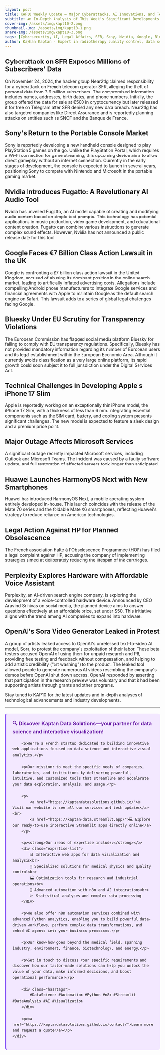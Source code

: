 ```yaml
---
layout: post
title: KAP10 Weekly Update – Major Cyberattacks, AI Innovations, and Tech Industry Legal Challenges
subtitle: An In-Depth Analysis of This Week's Significant Developments in Cybersecurity, Artificial Intelligence, and Legal Affairs in the Tech Industry
cover-img: /assets/img/kapt10-2.png
thumbnail-img: /assets/img/kapt10-1.png
share-img: /assets/img/kapt10-3.png
tags: [Cybersecurity, AI, Legal Affairs, SFR, Sony, Nvidia, Google, Bluesky, Apple, Microsoft, Huawei, HP, Perplexity, OpenAI]
author: Kayhan Kaptan - Expert in radiotherapy quality control, data science and automation
---
```


## Cyberattack on SFR Exposes Millions of Subscribers' Data

On November 24, 2024, the hacker group Near2tlg claimed responsibility for a cyberattack on French telecom operator SFR, alleging the theft of personal data from 3.6 million subscribers. The compromised information includes names, addresses, birth dates, and phone numbers. Initially, the group offered the data for sale at €500 in cryptocurrency but later released it for free on Telegram after SFR denied any new data breach. Near2tlg has also targeted companies like Direct Assurance and is reportedly planning attacks on entities such as SNCF and the Banque de France.

## Sony's Return to the Portable Console Market

Sony is reportedly developing a new handheld console designed to play PlayStation 5 games on the go. Unlike the PlayStation Portal, which requires a Wi-Fi connection for game streaming, this upcoming device aims to allow direct gameplay without an internet connection. Currently in the early stages of development, the console is expected to launch in several years, positioning Sony to compete with Nintendo and Microsoft in the portable gaming market.

## Nvidia Introduces Fugatto: A Revolutionary AI Audio Tool

Nvidia has unveiled Fugatto, an AI model capable of creating and modifying audio content based on simple text prompts. This technology has potential applications in music production, video game development, and educational content creation. Fugatto can combine various instructions to generate complex sound effects. However, Nvidia has not announced a public release date for this tool.

## Google Faces €7 Billion Class Action Lawsuit in the UK

Google is confronting a £7 billion class action lawsuit in the United Kingdom, accused of abusing its dominant position in the online search market, leading to artificially inflated advertising costs. Allegations include compelling Android phone manufacturers to integrate Google services and financial agreements with Apple to maintain Google as the default search engine on Safari. This lawsuit adds to a series of global legal challenges facing Google.
## Bluesky Under EU Scrutiny for Transparency Violations

The European Commission has flagged social media platform Bluesky for failing to comply with EU transparency regulations. Specifically, Bluesky has not provided mandatory information regarding its number of European users and its legal establishment within the European Economic Area. Although it currently avoids classification as a very large online platform, its rapid growth could soon subject it to full jurisdiction under the Digital Services Act.

## Technical Challenges in Developing Apple's iPhone 17 Slim

Apple is reportedly working on an exceptionally thin iPhone model, the iPhone 17 Slim, with a thickness of less than 6 mm. Integrating essential components such as the SIM card, battery, and cooling system presents significant challenges. The new model is expected to feature a sleek design and a premium price point.

## Major Outage Affects Microsoft Services

A significant outage recently impacted Microsoft services, including Outlook and Microsoft Teams. The incident was caused by a faulty software update, and full restoration of affected servers took longer than anticipated.

## Huawei Launches HarmonyOS Next with New Smartphones

Huawei has introduced HarmonyOS Next, a mobile operating system entirely developed in-house. This launch coincides with the release of the Mate 70 series and the foldable Mate X6 smartphones, reflecting Huawei's strategy to reduce reliance on American technologies.

## Legal Action Against HP for Planned Obsolescence

The French association Halte à l'Obsolescence Programmée (HOP) has filed a legal complaint against HP, accusing the company of implementing strategies aimed at deliberately reducing the lifespan of ink cartridges.

## Perplexity Explores Hardware with Affordable Voice Assistant

Perplexity, an AI-driven search engine company, is exploring the development of a voice-controlled hardware device. Announced by CEO Aravind Srinivas on social media, the planned device aims to answer questions effectively at an affordable price, set under $50. This initiative aligns with the trend among AI companies to expand into hardware.

## OpenAI's Sora Video Generator Leaked in Protest

A group of artists leaked access to OpenAI's unreleased text-to-video AI model, Sora, to protest the company's exploitation of their labor. These beta testers accused OpenAI of using them for unpaid research and PR, providing free testing and feedback without compensation, and helping to add artistic credibility ("art washing") to the product. The leaked tool allowed people to generate numerous AI videos resembling the company's demos before OpenAI shut down access. OpenAI responded by asserting that participation in the research preview was voluntary and that it had been supporting artists through grants and other programs.

Stay tuned to KAP10 for the latest updates and in-depth analyses of technological advancements and industry developments.

---


<html lang="fr">
<head>
    <meta charset="UTF-8">
    <meta name="viewport" content="width=device-width, initial-scale=1.0">
    <title>Kaptan Data Solutions</title>
    <style>
        .citation {
            background-color: #f3e8ff;
            border-left: 4px solid #8b5cf6;
            padding: 20px;
            margin: 20px 0;
            border-radius: 8px;
            font-family: -apple-system, BlinkMacSystemFont, 'Segoe UI', Roboto, sans-serif;
            line-height: 1.6;
        }
        .citation h3 {
            color: #6b21a8;
            margin-top: 0;
        }
        .citation a {
            color: #7c3aed;
            text-decoration: none;
        }
        .citation a:hover {
            text-decoration: underline;
        }
        .expertise-list {
            margin: 15px 0;
        }
        .hashtags {
            font-weight: bold;
            color: #7c3aed;
            margin-top: 15px;
        }
    </style>
</head>
<body>
    <div class="citation">
        <h3>🔍 Discover Kaptan Data Solutions—your partner for data science and interactive visualization!</h3>
        
        <p>We're a French startup dedicated to building innovative web applications focused on data science and interactive visual analytics.</p>
        
        <p>Our mission: to meet the specific needs of companies, laboratories, and institutions by delivering powerful, intuitive, and customized tools that streamline and accelerate your data exploration, analysis, and usage.</p>
        
        <p>
            <a href="https://kaptandatasolutions.github.io/">🌐 Visit our website to see all our services and tech updates</a><br>
            <a href="https://kaptan-data.streamlit.app/">💻 Explore our ready-to-use interactive Streamlit apps directly online</a>
        </p>
        
        <p><strong>Our areas of expertise include:</strong></p>
        <div class="expertise-list">
            📊 Interactive web apps for data visualization and analysis<br>
            🔬 Specialized solutions for medical physics and quality control<br>
            🏭 Optimization tools for research and industrial operations<br>
            🤖 Advanced automation with n8n and AI integrations<br>
            📈 Statistical analyses and complex data processing
        </div>
        
        <p>We also offer n8n automation services combined with advanced Python analytics, enabling you to build powerful data-driven workflows, perform complex data transformations, and embed AI agents into your business processes.</p>
        
        <p>Our know-how goes beyond the medical field, spanning industry, environment, finance, biotechnology, and energy.</p>
        
        <p>Get in touch to discuss your specific requirements and discover how our tailor-made solutions can help you unlock the value of your data, make informed decisions, and boost operational performance!</p>
        
        <div class="hashtags">
            #DataScience #Automation #Python #n8n #Streamlit #DataAnalysis #AI #Visualization
        </div>
        
        <p><a href="https://kaptandatasolutions.github.io/contact/">Learn more and request a quote</a></p>
    </div>
</body>
</html>